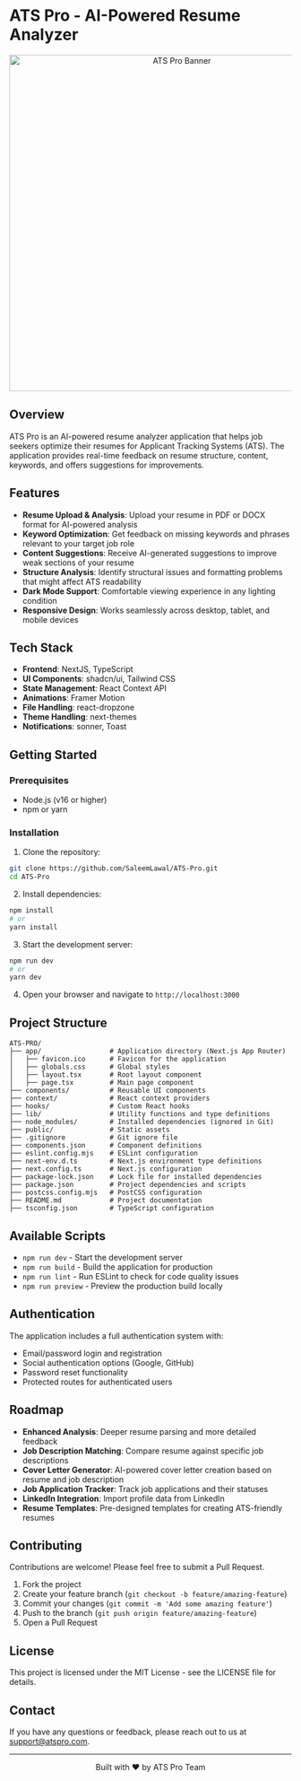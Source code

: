 # ATS Pro - AI-Powered Resume Analyzer

<div align="center">
  <img src="public/og-image.png" alt="ATS Pro Banner" width="600px" />
</div>

## Overview

ATS Pro is an AI-powered resume analyzer application that helps job seekers optimize their resumes for Applicant Tracking Systems (ATS). The application provides real-time feedback on resume structure, content, keywords, and offers suggestions for improvements.

## Features

- **Resume Upload & Analysis**: Upload your resume in PDF or DOCX format for AI-powered analysis
- **Keyword Optimization**: Get feedback on missing keywords and phrases relevant to your target job role
- **Content Suggestions**: Receive AI-generated suggestions to improve weak sections of your resume
- **Structure Analysis**: Identify structural issues and formatting problems that might affect ATS readability
- **Dark Mode Support**: Comfortable viewing experience in any lighting condition
- **Responsive Design**: Works seamlessly across desktop, tablet, and mobile devices

## Tech Stack

- **Frontend**: NextJS, TypeScript
- **UI Components**: shadcn/ui, Tailwind CSS
- **State Management**: React Context API
- **Animations**: Framer Motion
- **File Handling**: react-dropzone
- **Theme Handling**: next-themes
- **Notifications**: sonner, Toast

## Getting Started

### Prerequisites

- Node.js (v16 or higher)
- npm or yarn

### Installation

1. Clone the repository:

```bash
git clone https://github.com/SaleemLawal/ATS-Pro.git
cd ATS-Pro
```

2. Install dependencies:

```bash
npm install
# or
yarn install
```

3. Start the development server:

```bash
npm run dev
# or
yarn dev
```

4. Open your browser and navigate to `http://localhost:3000`

## Project Structure

```
ATS-PRO/
├── app/                 # Application directory (Next.js App Router)
│   ├── favicon.ico      # Favicon for the application
│   ├── globals.css      # Global styles
│   ├── layout.tsx       # Root layout component
│   ├── page.tsx         # Main page component
├── components/          # Reusable UI components
├── context/             # React context providers
├── hooks/               # Custom React hooks
├── lib/                 # Utility functions and type definitions
├── node_modules/        # Installed dependencies (ignored in Git)
├── public/              # Static assets
├── .gitignore           # Git ignore file
├── components.json      # Component definitions
├── eslint.config.mjs    # ESLint configuration
├── next-env.d.ts        # Next.js environment type definitions
├── next.config.ts       # Next.js configuration
├── package-lock.json    # Lock file for installed dependencies
├── package.json         # Project dependencies and scripts
├── postcss.config.mjs   # PostCSS configuration
├── README.md            # Project documentation
├── tsconfig.json        # TypeScript configuration
```

## Available Scripts

- `npm run dev` - Start the development server
- `npm run build` - Build the application for production
- `npm run lint` - Run ESLint to check for code quality issues
- `npm run preview` - Preview the production build locally

## Authentication

The application includes a full authentication system with:

- Email/password login and registration
- Social authentication options (Google, GitHub)
- Password reset functionality
- Protected routes for authenticated users

## Roadmap

- **Enhanced Analysis**: Deeper resume parsing and more detailed feedback
- **Job Description Matching**: Compare resume against specific job descriptions
- **Cover Letter Generator**: AI-powered cover letter creation based on resume and job description
- **Job Application Tracker**: Track job applications and their statuses
- **LinkedIn Integration**: Import profile data from LinkedIn
- **Resume Templates**: Pre-designed templates for creating ATS-friendly resumes

## Contributing

Contributions are welcome! Please feel free to submit a Pull Request.

1. Fork the project
2. Create your feature branch (`git checkout -b feature/amazing-feature`)
3. Commit your changes (`git commit -m 'Add some amazing feature'`)
4. Push to the branch (`git push origin feature/amazing-feature`)
5. Open a Pull Request

## License

This project is licensed under the MIT License - see the LICENSE file for details.

## Contact

If you have any questions or feedback, please reach out to us at support@atspro.com.

---

<div align="center">
  <p>Built with ❤️ by ATS Pro Team</p>
</div>
